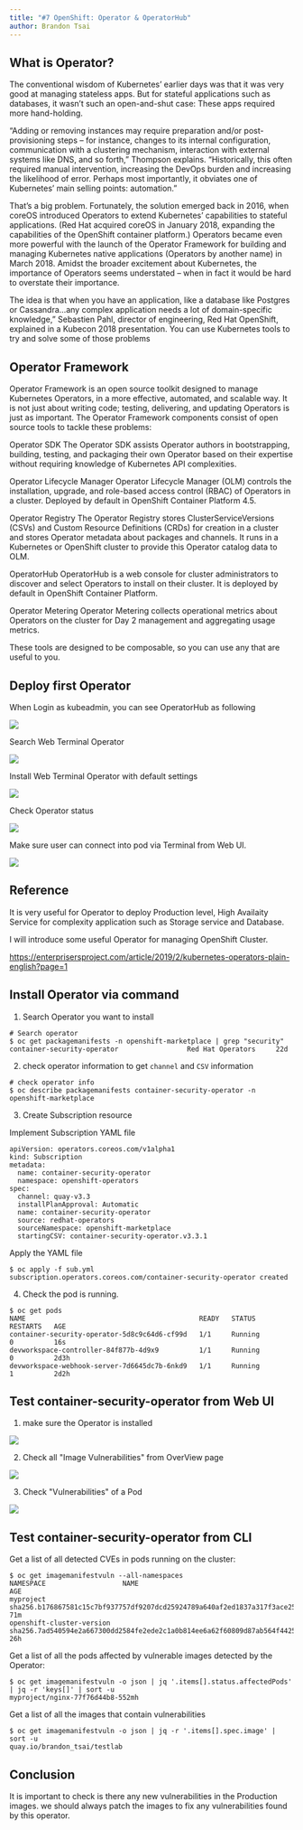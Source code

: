 ```yaml
---
title: "#7 OpenShift: Operator & OperatorHub"
author: Brandon Tsai
---
```



What is Operator?
-----------------


The conventional wisdom of Kubernetes’ earlier days was that it was very good at managing stateless apps. 
But for stateful applications such as databases, it wasn’t such an open-and-shut case: These apps required more hand-holding.

“Adding or removing instances may require preparation and/or post-provisioning steps – for instance, changes to its internal configuration, communication with a clustering mechanism, interaction with external systems like DNS, and so forth,” Thompson explains. “Historically, this often required manual intervention, increasing the DevOps burden and increasing the likelihood of error. Perhaps most importantly, it obviates one of Kubernetes’ main selling points: automation.”

That’s a big problem. Fortunately, the solution emerged back in 2016, when coreOS introduced Operators to extend Kubernetes’ capabilities to stateful applications. (Red Hat acquired coreOS in January 2018, expanding the capabilities of the OpenShift container platform.) Operators became even more powerful with the launch of the Operator Framework for building and managing Kubernetes native applications (Operators by another name) in March 2018. Amidst the broader excitement about Kubernetes, the importance of Operators seems understated – when in fact it would be hard to overstate their importance.


The idea is that when you have an application, like a database like Postgres or Cassandra…any complex application needs a lot of domain-specific knowledge,” Sebastien Pahl, director of engineering, Red Hat OpenShift, explained in a Kubecon 2018 presentation. You can use Kubernetes tools to try and solve some of those problems



Operator Framework
------------------
Operator Framework is an open source toolkit designed to manage Kubernetes Operators, in a more effective, automated, and scalable way.  It is not just about writing code; testing, delivering, and updating Operators is just as important. The Operator Framework components consist of open source tools to tackle these problems:

Operator SDK
The Operator SDK assists Operator authors in bootstrapping, building, testing, and packaging their own Operator based on their expertise without requiring knowledge of Kubernetes API complexities.

Operator Lifecycle Manager
Operator Lifecycle Manager (OLM) controls the installation, upgrade, and role-based access control (RBAC) of Operators in a cluster. Deployed by default in OpenShift Container Platform 4.5.

Operator Registry
The Operator Registry stores ClusterServiceVersions (CSVs) and Custom Resource Definitions (CRDs) for creation in a cluster and stores Operator metadata about packages and channels. It runs in a Kubernetes or OpenShift cluster to provide this Operator catalog data to OLM.

OperatorHub
OperatorHub is a web console for cluster administrators to discover and select Operators to install on their cluster. It is deployed by default in OpenShift Container Platform.

Operator Metering
Operator Metering collects operational metrics about Operators on the cluster for Day 2 management and aggregating usage metrics.

These tools are designed to be composable, so you can use any that are useful to you.



Deploy first Operator
---------------------


When Login as kubeadmin, you can see OperatorHub as following

![](images/Operator/1.png)

Search Web Terminal Operator

![](images/Operator/2.png)

Install Web Terminal Operator with default settings

![](images/Operator/3.png)

Check Operator status

![](images/Operator/4.png)

Make sure user can connect into pod via Terminal from Web UI.

![](images/Operator/5.png)

Reference
--------

It is very useful for Operator to deploy Production level, High Availaity Service for complexity application such as Storage service and Database.

I will introduce some useful Operator for managing OpenShift Cluster.

https://enterprisersproject.com/article/2019/2/kubernetes-operators-plain-english?page=1


Install Operator via command 
----------


1. Search Operator you want to install

```
# Search operator
$ oc get packagemanifests -n openshift-marketplace | grep "security"
container-security-operator                 Red Hat Operators     22d
```

2. check operator information to get `channel` and `CSV` information

```
# check operator info
$ oc describe packagemanifests container-security-operator -n openshift-marketplace

```


3. Create Subscription resource

Implement Subscription YAML file

```
apiVersion: operators.coreos.com/v1alpha1
kind: Subscription
metadata:
  name: container-security-operator
  namespace: openshift-operators
spec:
  channel: quay-v3.3
  installPlanApproval: Automatic
  name: container-security-operator
  source: redhat-operators
  sourceNamespace: openshift-marketplace
  startingCSV: container-security-operator.v3.3.1
```

Apply the YAML file

```
$ oc apply -f sub.yml 
subscription.operators.coreos.com/container-security-operator created
```


4. Check the pod is running.

```
$ oc get pods
NAME                                           READY   STATUS              RESTARTS   AGE
container-security-operator-5d8c9c64d6-cf99d   1/1     Running             0          16s
devworkspace-controller-84f877b-4d9x9          1/1     Running             0          2d3h
devworkspace-webhook-server-7d6645dc7b-6nkd9   1/1     Running             1          2d2h
```


Test container-security-operator from Web UI
------------------------------

1. make sure the Operator is installed

![](o1.png)

2. Check all "Image Vulnerabilities" from OverView page

![](02.png)

3. Check "Vulnerabilities" of a Pod

![](3.png)


Test container-security-operator from CLI
------------------------------

Get a list of all detected CVEs in pods running on the cluster:

```
$ oc get imagemanifestvuln --all-namespaces
NAMESPACE                   NAME                                                                      AGE
myproject                   sha256.b176867581c15c7bf937757df9207dcd25924789a640af2ed1837a317f3ace25   71m
openshift-cluster-version   sha256.7ad540594e2a667300dd2584fe2ede2c1a0b814ee6a62f60809d87ab564f4425   26h
```

Get a list of all the pods affected by vulnerable images detected by the Operator:

```
$ oc get imagemanifestvuln -o json | jq '.items[].status.affectedPods' | jq -r 'keys[]' | sort -u
myproject/nginx-77f76d44b8-552mh
```

Get a list of all the images that contain vulnerabilities

```
$ oc get imagemanifestvuln -o json | jq -r '.items[].spec.image' | sort -u
quay.io/brandon_tsai/testlab
```


Conclusion
-----------

It is important to check is there any new vulnerabilities in the Production images. we should always patch the images to fix any vulnerabilities found by this operator.   